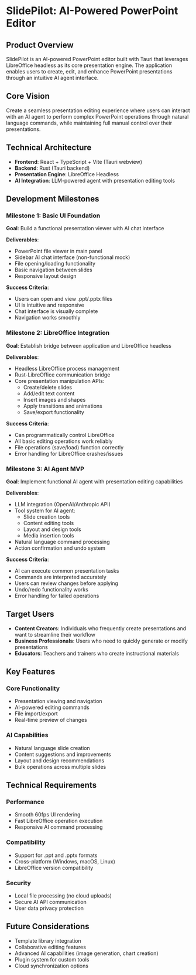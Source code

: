 # SlidePilot: AI-Powered PowerPoint Editor

## Product Overview

SlidePilot is an AI-powered PowerPoint editor built with Tauri that leverages LibreOffice headless as its core presentation engine. The application enables users to create, edit, and enhance PowerPoint presentations through an intuitive AI agent interface.

## Core Vision

Create a seamless presentation editing experience where users can interact with an AI agent to perform complex PowerPoint operations through natural language commands, while maintaining full manual control over their presentations.

## Technical Architecture

- **Frontend**: React + TypeScript + Vite (Tauri webview)
- **Backend**: Rust (Tauri backend)
- **Presentation Engine**: LibreOffice Headless
- **AI Integration**: LLM-powered agent with presentation editing tools

## Development Milestones

### Milestone 1: Basic UI Foundation
**Goal**: Build a functional presentation viewer with AI chat interface

**Deliverables**:
- PowerPoint file viewer in main panel
- Sidebar AI chat interface (non-functional mock)
- File opening/loading functionality
- Basic navigation between slides
- Responsive layout design

**Success Criteria**:
- Users can open and view .ppt/.pptx files
- UI is intuitive and responsive
- Chat interface is visually complete
- Navigation works smoothly

### Milestone 2: LibreOffice Integration
**Goal**: Establish bridge between application and LibreOffice headless

**Deliverables**:
- Headless LibreOffice process management
- Rust-LibreOffice communication bridge
- Core presentation manipulation APIs:
  - Create/delete slides
  - Add/edit text content
  - Insert images and shapes
  - Apply transitions and animations
  - Save/export functionality

**Success Criteria**:
- Can programmatically control LibreOffice
- All basic editing operations work reliably
- File operations (save/load) function correctly
- Error handling for LibreOffice crashes/issues

### Milestone 3: AI Agent MVP
**Goal**: Implement functional AI agent with presentation editing capabilities

**Deliverables**:
- LLM integration (OpenAI/Anthropic API)
- Tool system for AI agent:
  - Slide creation tools
  - Content editing tools
  - Layout and design tools
  - Media insertion tools
- Natural language command processing
- Action confirmation and undo system

**Success Criteria**:
- AI can execute common presentation tasks
- Commands are interpreted accurately
- Users can review changes before applying
- Undo/redo functionality works
- Error handling for failed operations

## Target Users

- **Content Creators**: Individuals who frequently create presentations and want to streamline their workflow
- **Business Professionals**: Users who need to quickly generate or modify presentations
- **Educators**: Teachers and trainers who create instructional materials

## Key Features

### Core Functionality
- Presentation viewing and navigation
- AI-powered editing commands
- File import/export
- Real-time preview of changes

### AI Capabilities
- Natural language slide creation
- Content suggestions and improvements
- Layout and design recommendations
- Bulk operations across multiple slides

## Technical Requirements

### Performance
- Smooth 60fps UI rendering
- Fast LibreOffice operation execution
- Responsive AI command processing

### Compatibility
- Support for .ppt and .pptx formats
- Cross-platform (Windows, macOS, Linux)
- LibreOffice version compatibility

### Security
- Local file processing (no cloud uploads)
- Secure AI API communication
- User data privacy protection

## Future Considerations

- Template library integration
- Collaborative editing features
- Advanced AI capabilities (image generation, chart creation)
- Plugin system for custom tools
- Cloud synchronization options
